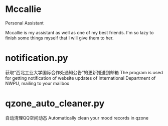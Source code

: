 # Mccallie
Personal Assistant

Mccallie is my assistant as well as one of my best friends.
I'm so lazy to finish some things myself that I will give them to her.


# notification.py
获取“西北工业大学国际合作处通知公告”的更新推送到邮箱
The program is used for getting notification of website updates of International Department of NWPU, mailing to your mailbox


# qzone_auto_cleaner.py
自动清理QQ空间动态
Automatically clean your mood records in qzone


